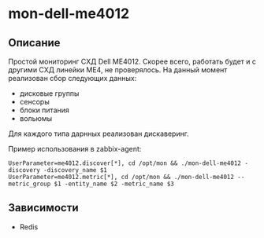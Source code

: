 # mon-dell-me4012

## Описание

Простой мониторинг СХД Dell ME4012. Скорее всего, работать будет и с другими СХД линейки ME4, не проверялось.
На данный момент реализован сбор следующих данных:
- дисковые группы
- сенсоры
- блоки питания
- вольюмы

Для каждого типа дарнных реализован дискаверинг.

Пример использования в zabbix-agent:
```
UserParameter=me4012.discover[*], cd /opt/mon && ./mon-dell-me4012 -discovery -discovery_name $1
UserParameter=me4012.metric[*], cd /opt/mon && ./mon-dell-me4012 --metric_group $1 -entity_name $2 -metric_name $3
```

## Зависимости

- Redis
